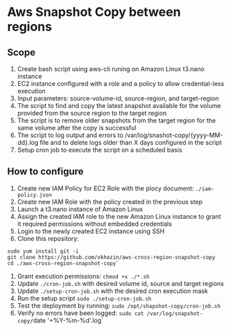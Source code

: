 # Aws Snapshot Copy between regions

## Scope

1. Create bash script using aws-cli runing on Amazon Linux t3.nano instance
2. EC2 instance configured with a role and a policy to allow credential-less execution
3. Input parameters: source-volume-id, source-region, and target-region
4. The script to find and copy the latest snapshot available for the volume provided from the source region to the target region
5. The script is to remove older snapshots from the target region for the same volume after the copy is successful
6. The script to log output and errors to /var/log/snashot-copy/{yyyy-MM-dd}.log file and to delete logs older than X days configured in the script
7. Setup cron job to execute the script on a scheduled basis

## How to configure

1. Create new IAM Policy for EC2 Role with the plocy document: `./iam-policy.json`
1. Create new IAM Role with the policy created in the previous step
1. Launch a t3.nano instance of Amazon Linux
1. Assign the created IAM role to the new Amazon Linux instance to grant it required permissions without embedded credentials
1. Login to the newly created EC2 instance using SSH
1. Clone this repository:
```
sudo yum install git -i
git clone https://github.com/vkhazin/aws-cross-region-snapshot-copy
cd ./aws-cross-region-snapshot-copy`
```
1. Grant execution permissions: `chmod +x ./*.sh`
1. Update `./cron-job.sh` with desired volume id, source and target regions
1. Update `./setup-cron-job.sh` with the desired cron execution mask
1. Run the setup script `sudo ./setup-cron-job.sh`
1. Test the deployment by running: `sudo /opt/shapshot-copy/cron-job.sh`
1. Verify no errors have been logged: `sudo cat /var/log/snapshot-copy/`date '+%Y-%m-%d'.log`